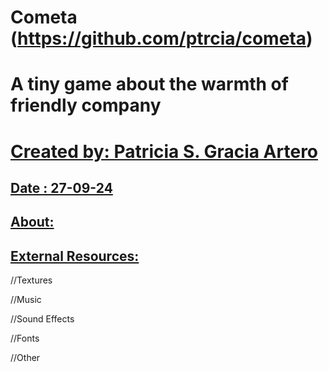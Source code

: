 # Cometa (https://github.com/ptrcia/cometa)
 A tiny game about the warmth of friendly company
=====================================================

[Created by: Patricia S. Gracia Artero](https://github.com/ptrcia/the-goose#created-by-patricia-s-gracia-artero)
===============================================================================================================

[Date : 27-09-24](https://github.com/ptrcia/the-goose#date--27-09-24)
--------------------------------------------------------------------

[About:](https://github.com/ptrcia/cometa#about)
--------------------------------------------------



[External Resources:](https://github.com/ptrcia/cometa#external-resources)
----------------------------------------------------------------------------

//Textures

//Music

//Sound Effects

//Fonts

//Other
